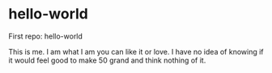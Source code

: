 # hello-world
First repo: hello-world


This is me. I am what I am you can like it or love. I have no idea of knowing if it would feel good to make 50 grand and think nothing of it. 
